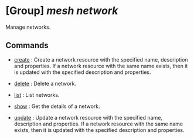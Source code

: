 # [Group] _mesh network_

Manage networks.

## Commands

- [create](/Commands/mesh/network/_create.md)
: Create a network resource with the specified name, description and properties. If a network resource with the same name exists, then it is updated with the specified description and properties.

- [delete](/Commands/mesh/network/_delete.md)
: Delete a network.

- [list](/Commands/mesh/network/_list.md)
: List networks.

- [show](/Commands/mesh/network/_show.md)
: Get the details of a network.

- [update](/Commands/mesh/network/_update.md)
: Update a network resource with the specified name, description and properties. If a network resource with the same name exists, then it is updated with the specified description and properties.

